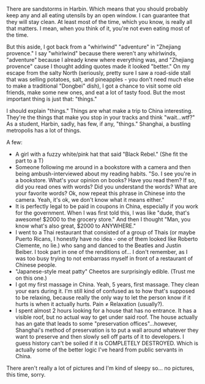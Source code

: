 <!-- layout: post
categories: 
- travel
- china
title: Spring-ish Break
date: 2012-04-16
-->
There are sandstorms in Harbin. Which means that you should probably keep any and all eating utensils by an open window. I can guarantee that they will stay clean. At least most of the time, which you know, is really all that matters. I mean, when you think of it, you're not even eating most of the time.

But this aside, I got back from a "whirlwind" "adventure" in "Zhejiang provence." I say "whirlwind" because there weren't any whirlwinds, "adventure" because I already knew where everything was, and "Zhejiang provence" cause I thought adding quotes made it looked "better." On my escape from the salty North (seriously, pretty sure I saw a road-side stall that was selling potatoes, salt, and pineapples - you don't need much else to make a traditional "Dongbei" dish), I got a chance to visit some old friends, make some new ones, and eat a lot of tasty food. But the most important thing is just that: "things."
<!-- more -->
I should explain "things." Things are what make a trip to China interesting. They're the things that make you stop in your tracks and think "wait...wtf?" As a student, Harbin, sadly, has few, if any, "things." Shanghai, a bustling metropolis has a lot of things.

A few:

* A girl with a fuzzy white/pink hat that said "Black Rebel." (She fit the part to a T)
* Someone following me around in a bookstore with a camera and then being ambush-interviewed about my reading habits. "So. I see you're in a bookstore. What's your opinion on books? Have you read them? If so, did you read ones with words? Did you understand the words? What are your favorite words? Ok, now repeat this phrase in Chinese into the camera. Yeah, it's ok, we don't know what it means either."
* It is perfectly legal to be paid in coupons in China, especially if you work for the government. When I was first told this, I was like "dude, that's awesome! $2000 to the grocery store." And then I thought "Man, you know what's also great, $2000 to ANYWHERE."
* I went to a Thai restaurant that consisted of a group of Thais (or maybe Puerto Ricans, I honestly have no idea - one of them looked like Roberto Clemente, no lie.) who sang and danced to the Beatles and Justin Beiber. I took part in one of the renditions of... I don't remember, as I was too busy trying to not embarrass myself in front of a restaurant of Chinese people.
* "Japanese-style meat patty" Cheetos are surprisingly edible. (Trust me on this one.)
* I got my first massage in China. Yeah, 5 years, first massage. They clean your ears during it. I'm still kind of confused as to how that's supposed to be relaxing, because really the only way to let the person know if it hurts is when it actually hurts. Pain ≠ Relaxation (usually?).
* I spent almost 2 hours looking for a house that has no entrance. It has a visible roof, but no actual way to get under said roof. The house actually has an gate that leads to some "preservation offices"...however, Shanghai's method of preservation is to put a wall around whatever they want to preserve and then slowly sell off parts of it to developers. I guess history can't be soiled if it is COMPLETELY DESTROYED. Which is actually some of the better logic I've heard from public servants in China.

There aren't really a lot of pictures and I'm kind of sleepy so... no pictures, this time, sorry.